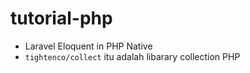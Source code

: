 # tutorial-php

- Laravel Eloquent in PHP Native
- ```tightenco/collect``` itu adalah libarary collection PHP 
